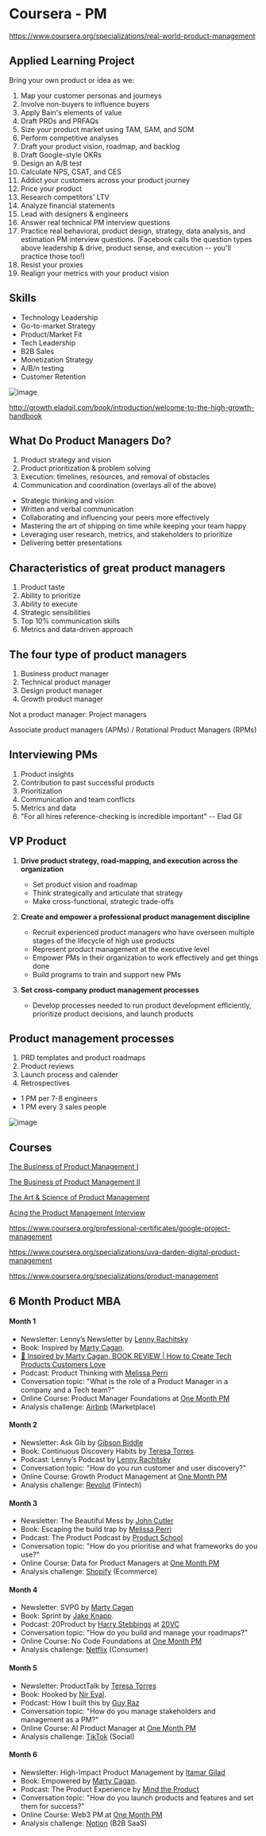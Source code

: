 # Coursera - PM

<https://www.coursera.org/specializations/real-world-product-management>

## Applied Learning Project

Bring your own product or idea as we:

1. Map your customer personas and journeys
2. Involve non-buyers to influence buyers
3. Apply Bain's elements of value
4. Draft PRDs and PRFAQs
5. Size your product market using TAM, SAM, and SOM
6. Perform competitive analyses
7. Draft your product vision, roadmap, and backlog
8. Draft Google-style OKRs
9. Design an A/B test
10. Calculate NPS, CSAT, and CES
11. Addict your customers across your product journey
12. Price your product
13. Research competitors' LTV
14. Analyze financial statements
15. Lead with designers & engineers
16. Answer real technical PM interview questions
17. Practice real behavioral, product design, strategy, data analysis, and estimation PM interview questions. (Facebook calls the question types above leadership & drive, product sense, and execution -- you'll practice those too!)
18. Resist your proxies
19. Realign your metrics with your product vision

## Skills

- Technology Leadership
- Go-to-market Strategy
- Product/Market Fit
- Tech Leadership
- B2B Sales
- Monetization Strategy
- A/B/n testing
- Customer Retention

![image](../../media/Product-Management_Coursera-PM-image1.jpg)

<http://growth.eladgil.com/book/introduction/welcome-to-the-high-growth-handbook>

## What Do Product Managers Do?

1. Product strategy and vision
2. Product prioritization & problem solving
3. Execution: timelines, resources, and removal of obstacles
4. Communication and coordination (overlays all of the above)

- Strategic thinking and vision
- Written and verbal communication
- Collaborating and influencing your peers more effectively
- Mastering the art of shipping on time while keeping your team happy
- Leveraging user research, metrics, and stakeholders to prioritize
- Delivering better presentations

## Characteristics of great product managers

1. Product taste
2. Ability to prioritize
3. Ability to execute
4. Strategic sensibilities
5. Top 10% communication skills
6. Metrics and data-driven approach

## The four type of product managers

1. Business product manager
2. Technical product manager
3. Design product manager
4. Growth product manager

Not a product manager: Project managers

Associate product managers (APMs) / Rotational Product Managers (RPMs)

## Interviewing PMs

1. Product insights
2. Contribution to past successful products
3. Prioritization
4. Communication and team conflicts
5. Metrics and data
6. "For all hires reference-checking is incredible important" -- Elad Gil

## VP Product

1. **Drive product strategy, road-mapping, and execution across the organization**
    - Set product vision and roadmap
    - Think strategically and articulate that strategy
    - Make cross-functional, strategic trade-offs

2. **Create and empower a professional product management discipline**
    - Recruit experienced product managers who have overseen multiple stages of the lifecycle of high use products
    - Represent product management at the executive level
    - Empower PMs in their organization to work effectively and get things done
    - Build programs to train and support new PMs

3. **Set cross-company product management processes**
    - Develop processes needed to run product development efficiently, prioritize product decisions, and launch products

## Product management processes

1. PRD templates and product roadmaps
2. Product reviews
3. Launch process and calender
4. Retrospectives

- 1 PM per 7-8 engineers
- 1 PM every 3 sales people

![image](../../media/Product-Management_Coursera-PM-image2.jpg)

## Courses

[The Business of Product Management I](https://www.coursera.org/learn/the-business-of-product-management-one)

[The Business of Product Management II](https://www.coursera.org/learn/real-world-product-management-skills)

[The Art & Science of Product Management](https://www.coursera.org/learn/pms-leading-design-engineering-ai-ml)

[Acing the Product Management Interview](https://www.coursera.org/learn/acing-product-management-interviews)

<https://www.coursera.org/professional-certificates/google-project-management>

<https://www.coursera.org/specializations/uva-darden-digital-product-management>

<https://www.coursera.org/specializations/product-management>

## 6 Month Product MBA

#### Month 1

- Newsletter: Lenny’s Newsletter by [Lenny Rachitsky](https://www.linkedin.com/in/ACoAAABGvmoB4S920iEQfSFO_P91nw2wPqfPoic)
- Book: Inspired by [Marty Cagan](https://www.linkedin.com/in/ACoAAAAAjycBVwSf0tRMLhZIJgQhgC8WlvNo9g8).
- [📖 Inspired by Marty Cagan, BOOK REVIEW | How to Create Tech Products Customers Love](https://www.youtube.com/watch?v=gbhs4UBbobo)
- Podcast: Product Thinking with [Melissa Perri](https://www.linkedin.com/in/ACoAAADufjUBixvWZNsGEm88A8k3N47Ig2pArvs)
- Conversation topic: "What is the role of a Product Manager in a company and a Tech team?"
- Online Course: Product Manager Foundations at [One Month PM](https://www.linkedin.com/company/onemonthpm/)
- Analysis challenge: [Airbnb](https://www.linkedin.com/company/airbnb/) (Marketplace)

#### Month 2

- Newsletter: Ask Gib by [Gibson Biddle](https://www.linkedin.com/company/gibson-biddle/)
- Book: Continuous Discovery Habits by [Teresa Torres](https://www.linkedin.com/in/ACoAAAAABQIBksTwFRyWlc2Rz43Z-BbuVG8zw54)
- Podcast: Lenny’s Podcast by [Lenny Rachitsky](https://www.linkedin.com/in/ACoAAABGvmoB4S920iEQfSFO_P91nw2wPqfPoic)
- Conversation topic: "How do you run customer and user discovery?"
- Online Course: Growth Product Management at [One Month PM](https://www.linkedin.com/company/onemonthpm/)
- Analysis challenge: [Revolut](https://www.linkedin.com/company/revolut/) (Fintech)

#### Month 3

- Newsletter: The Beautiful Mess by [John Cutler](https://www.linkedin.com/in/ACoAAABkgVcByXwZ4Zke2hKjaekv4qJxDWQeqsY)
- Book: Escaping the build trap by [Melissa Perri](https://www.linkedin.com/in/ACoAAADufjUBixvWZNsGEm88A8k3N47Ig2pArvs)
- Podcast: The Product Podcast by [Product School](https://www.linkedin.com/company/product-school/)
- Conversation topic: "How do you prioritise and what frameworks do you use?"
- Online Course: Data for Product Managers at [One Month PM](https://www.linkedin.com/company/onemonthpm/)
- Analysis challenge: [Shopify](https://www.linkedin.com/company/shopify/) (Ecommerce)

#### Month 4

- Newsletter: SVPG by [Marty Cagan](https://www.linkedin.com/in/ACoAAAAAjycBVwSf0tRMLhZIJgQhgC8WlvNo9g8)
- Book: Sprint by [Jake Knapp](https://www.linkedin.com/in/ACoAAACDrXsB2wHc_jrcpjwmk-iMbKeXfbXVxds).
- Podcast: 20Product by [Harry Stebbings](https://www.linkedin.com/in/ACoAAAqiFJsBpNbbD_8asbx88kYlVbb_DAspWwE) at [20VC](https://www.linkedin.com/company/20vc/)
- Conversation topic: "How do you build and manage your roadmaps?"
- Online Course: No Code Foundations at [One Month PM](https://www.linkedin.com/company/onemonthpm/)
- Analysis challenge: [Netflix](https://www.linkedin.com/company/netflix/) (Consumer)

#### Month 5

- Newsletter: ProductTalk by [Teresa Torres](https://www.linkedin.com/in/ACoAAAAABQIBksTwFRyWlc2Rz43Z-BbuVG8zw54)
- Book: Hooked by [Nir Eyal](https://www.linkedin.com/in/ACoAAAAHyQEBDr9figMsc4ImSK0wgU_97M8PmMU).
- Podcast: How I built this by [Guy Raz](https://www.linkedin.com/in/ACoAADAm41YBuzIKPIublsOOXtV3kLlVkt1OEsQ)
- Conversation topic: "How do you manage stakeholders and management as a PM?"
- Online Course: AI Product Manager at [One Month PM](https://www.linkedin.com/company/onemonthpm/)
- Analysis challenge: [TikTok](https://www.linkedin.com/company/tiktok/) (Social)

#### Month 6

- Newsletter: High-Impact Product Management by [Itamar Gilad](https://www.linkedin.com/in/ACoAAAAik0wBQRTB6Tpmz8Z8-9Qq_csOtJBPM-U)
- Book: Empowered by [Marty Cagan](https://www.linkedin.com/in/ACoAAAAAjycBVwSf0tRMLhZIJgQhgC8WlvNo9g8).
- Podcast: The Product Experience by [Mind the Product](https://www.linkedin.com/company/mind-the-product/)
- Conversation topic: "How do you launch products and features and set them for success?"
- Online Course: Web3 PM at [One Month PM](https://www.linkedin.com/company/onemonthpm/)
- Analysis challenge: [Notion](https://www.linkedin.com/company/notionhq/) (B2B SaaS)
